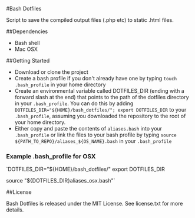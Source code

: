 #Bash Dotfiles

Script to save the compiled output files (.php etc) to static .html files.

##Dependencies

* Bash shell
* Mac OSX

##Getting Started

* Download or clone the project
* Create a bash profile if you don't already have one by typing `touch .bash_profile` in your home directory
* Create an environmental variable called DOTFILES_DIR (ending with a forward slash at the end) that points to the path of the dotfiles directory in your `.bash_profile`. You can do this by adding `DOTFILES_DIR="${HOME}/bash_dotfiles/"; export DOTFILES_DIR` to your `.bash_profile`, assuming you downloaded the repository to the root of your home directory.
* Either copy and paste the contents of `aliases.bash` into your `.bash_profile` or link the files to your bash profile by typing `source ${PATH_TO_REPO}/aliases_${OS_NAME}.bash` in your `.bash_profile`

### Example .bash_profile for OSX
`DOTFILES_DIR="${HOME}/bash_dotfiles/"
export DOTFILES_DIR

source "${DOTFILES_DIR}aliases_osx.bash"`

##License

Bash Dotfiles is released under the MIT License. See license.txt for more details.